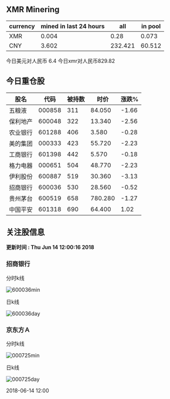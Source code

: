 ## XMR Minering

|currency|mined in last 24 hours|all|in pool|
|---|---|---|---|
|XMR|0.004|0.28|0.073|
|CNY|3.602|232.421|60.512|

今日美元对人民币 6.4	今日xmr对人民币829.82


## 今日重仓股 

|股名|代码|被持数|时价|涨跌%|
|---|---|---|---|---|
|五粮液|000858|311|84.050|-1.66|
|保利地产|600048|322|13.340|-2.56|
|农业银行|601288|406|3.580|-0.28|
|美的集团|000333|423|55.720|-2.23|
|工商银行|601398|442|5.570|-0.18|
|格力电器|000651|504|48.770|-2.23|
|伊利股份|600887|519|30.360|-3.13|
|招商银行|600036|530|28.560|-0.52|
|贵州茅台|600519|658|780.280|-1.27|
|中国平安|601318|690|64.400|1.02|

## 关注股信息
**更新时间 : Thu Jun 14 12:00:16 2018**
### 招商银行 
分时k线

![600036min](http://image.sinajs.cn/newchart/min/n/sh600036.gif)

日k线

![600036day](http://image.sinajs.cn/newchart/daily/n/sh600036.gif)

### 京东方Ａ 
分时k线

![000725min](http://image.sinajs.cn/newchart/min/n/sz000725.gif)

日k线

![000725day](http://image.sinajs.cn/newchart/daily/n/sz000725.gif)

2018-06-14 12:00